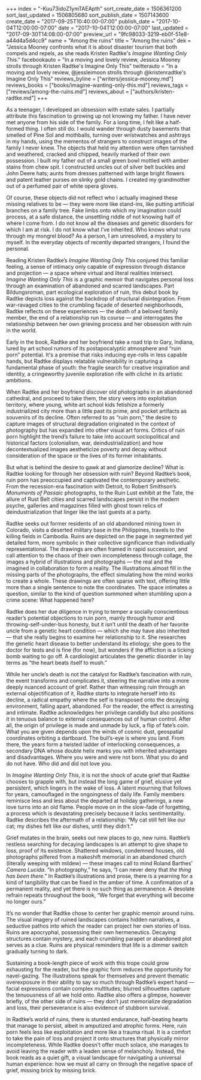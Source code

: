 +++
index = "-Kuu73idoZ1ymTAEApth"
sort_create_date = 1506361200
sort_last_updated = 1506805680
sort_publish_date = 1507143600
create_date = "2017-09-25T10:40:00-07:00"
publish_date = "2017-10-04T12:00:00-07:00"
date = "2017-10-04T12:00:00-07:00"
last_updated = "2017-09-30T14:08:00-07:00"
preview_url = "9fc98033-3219-eb0f-51e8-a44d4a5d4cc9"
name = "Among the ruins"
title = "Among the ruins"
dek = "Jessica Mooney confronts what it is about disaster tourism that both compels and repels, as she reads Kristen Radtke's _Imagine Wanting Only This_."
facebookauto = "In a moving and lovely review, Jessica Mooney strolls through Kristen Radtke's Imagine Only This"
twitterauto = "In a moving and lovely review, @jessleimoon strolls through @kristenradtke's Imagine Only This"
reviews_byline = ["writers/jessica-mooney.md"]
reviews_books = ["books/imagine-wanting-only-this.md"]
reviews_tags = ["reviews/among-the-ruins.md"]
reviews_about = ["authors/kristen-radtke.md"]
+++

As a teenager, I developed an obsession with estate sales. I partially attribute this fascination to growing up not knowing my father. I have never met anyone from his side of the family. For a long time, I felt like a half-formed thing. I often still do. I would wander through dusty basements that smelled of Pine Sol and mothballs, turning over wristwatches and ashtrays in my hands, using the mementos of strangers to construct images of the family I never knew. The objects that held my attention were often tarnished and weathered, cracked and chipped, heavily marked of their own possession. I built my father out of a small green bowl mottled with amber stains from chew spit. I constructed uncles out of silver belt buckles and John Deere hats; aunts from dresses patterned with large bright flowers and patent leather purses on slinky gold chains. I created my grandmother out of a perfumed pair of white opera gloves. 

Of course, these objects did not reflect who I actually imagined these missing relatives to be — they were more like stand-ins, like putting artificial branches on a family tree. Fake limbs onto which my imagination could process, at a safe distance, the unsettling riddle of not knowing half of where I come from. I do not know all the diseases and genetic disorders for which I am at risk. I do not know what I’ve inherited. Who knows what runs through my mongrel blood? As a person, I am unresolved, a mystery to myself. In the everyday objects of recently departed strangers, I found the personal. 

Reading Kristen Radtke’s _Imagine Wanting Only This_ conjured this familiar feeling, a sense of intimacy only capable of expression through distance and projection — a space where virtual and literal realities intersect. _Imagine Wanting Only This_ is a graphic memoir that navigates personal loss through an examination of abandoned and scarred landscapes. Part Bildungsroman, part ecological exploration of ruin, this debut book by Radtke depicts loss against the  backdrop of structural disintegration. From war-ravaged cities to the crumbling façade of deserted neighborhoods, Radtke reflects on these experiences — the death of a beloved family member, the end of a relationship run its course — and interrogates the relationship between her own grieving process and her obsession with ruin in the world.

Early in the book, Radtke and her boyfriend take a road trip to Gary, Indiana, lured by art school rumors of its postapocalyptic atmosphere and “ruin porn” potential. It's a premise that risks inducing eye-rolls in less capable hands, but Radtke displays relatable vulnerability in capturing a fundamental phase of youth: the fragile search for creative inspiration and identity, a cringeworthy juvenile exploration rife with cliché in its artistic ambitions. 

When Radtke and her boyfriend discover old photographs in an abandoned cathedral, and proceed to take them, the story veers into exploitation territory, where young, white art school kids fetishize a formerly industrialized city more than a little past its prime, and pocket artifacts as souvenirs of its decline. Often referred to as “ruin porn,” the desire to capture images of structural degradation originated in the context of photography but has expanded into other visual art forms. Critics of ruin porn highlight the trend’s failure  to take into account sociopolitical and historical factors (colonialism, war, deindustrialization) and how decontextualized images aestheticize poverty and decay without consideration of the space or the lives of its former inhabitants. 

But what is behind the desire to gawk at and glamorize decline? What is Radtke looking for through her obsession with ruin? Beyond Radtke’s book, ruin porn has preoccupied and captivated the contemporary aesthetic. From the recession-era fascination with Detroit, to Robert Smithson’s _Monuments of Passaic_ photographs, to the Ruin Lust exhibit at the Tate, the allure of Rust Belt cities and scarred landscapes persist in the modern psyche, galleries and magazines filled with ghost town relics of deindustrialization that linger like the last guests at a party. 

Radtke seeks out former residents of an old abandoned mining town in Colorado, visits a deserted military base in the Philippines, travels to the killing fields in Cambodia. Ruins are depicted on the page in segmented yet detailed form, more symbolic in their collective significance than individually representational. The drawings are often framed in rapid succession, and call attention to the chaos of their own incompleteness through collage, the images a hybrid of illustrations and photographs — the real and the imagined in collaboration to form a reality. The illustrations almost fill in the missing parts of the photographs, the effect simulating how the mind works to create a whole. These drawings are often sparse with text, offering little more than a single sentence to note the coordinates. The space intimates a question, similar to the kind of question summoned when stumbling upon a crime scene: What happened here? 

Radtke does her due diligence in trying to temper a socially conscientious reader’s potential objections to ruin porn, mainly through humor and throwing-self-under-bus honesty, but it isn’t until the death of her favorite uncle from a genetic heart condition — which she may have also inherited — that she really begins to examine her relationship to it. She researches the genetic heart disease to better understand its etiology; she goes to the doctor for tests and is fine (for now), but wonders if the affliction is a ticking bomb waiting to go off. A cardiologist articulates the genetic disorder in lay terms as “the heart beats itself to mush.” 

While her uncle’s death is not the catalyst for Radtke’s fascination with ruin, the event transforms and complicates it, steering the narrative into a more deeply nuanced account of grief. Rather than witnessing ruin through an external objectification of it, Radtke starts to integrate herself into its decline, a radical empathy where the self is transposed onto the decaying environment, falling apart, abandoned. For the reader, the effect is arresting and intimate. Radtke acknowledges her privilege candidly but also positions it in tenuous balance to external consequences out of human control. After all, the origin of privilege is made and unmade by luck, a flip of fate’s coin. What you are given depends upon the winds of cosmic dust, geospatial coordinates orbiting a dartboard. The bull’s-eye is where you land. From there, the years form a twisted ladder of interlocking consequences, a secondary DNA whose double helix marks you with inherited advantages and disadvantages. Where you were and were not born. What you do and do not have. Who did and did not love you.

In _Imagine Wanting Only This_, it is not the shock of acute grief that Radtke chooses to grapple with, but instead the long game of grief, elusive yet persistent, which lingers in the wake of loss. A latent mourning that follows for years, camouflaged in the ongoingness of daily life. Family members reminisce less and less about the departed at holiday gatherings, a new love turns into an old flame. People move on in the slow-fade of forgetting, a process which is devastating precisely because it lacks sentimentality. Radtke describes the aftermath of a relationship: “My cat still felt like our cat; my dishes felt like our dishes, until they didn’t.” 

Grief mutates in the brain, seeks out new places to go, new ruins. Radtke’s restless searching for decaying landscapes is an attempt to give shape to loss, proof of its existence. Shattered windows, condemned houses, old photographs pilfered from a makeshift memorial in an abandoned church (literally weeping with mildew) — these images call to mind Roland Barthes’ _Camera Lucida_. “In photography,” he says, “I can never deny that _the thing has been there_.” In Radtke’s illustrations and prose, there is a yearning for a kind of tangibility that can be fixed in the amber of time. A confirmation of a permanent reality, and yet there is no such thing as permanence. A desolate refrain repeats throughout the book, “We forget that everything will become no longer ours.”

It’s no wonder that Radtke chose to center her graphic memoir around ruins. The visual imagery of ruined landscapes contains hidden narratives, a seductive pathos into which the reader can project her own stories of loss. Ruins are apocryphal, possessing their own hermeneutics. Decaying structures contain mystery, and each crumbling parapet or abandoned plot serves as a clue. Ruins are physical reminders that life is a dimmer switch gradually turning to dark.

Sustaining a book-length piece of work with this trope could grow exhausting for the reader, but the graphic form reduces the opportunity for navel-gazing. The illustrations speak for themselves and prevent thematic overexposure in their ability to say so much through Radtke’s expert hand — facial expressions contain complex multitudes; blurred silhouettes capture the tenuousness of all we hold onto. Radtke also offers a glimpse, however briefly, of the other side of ruins — they don’t just memorialize degradation and loss, their perseverance is also evidence of stubborn survival. 

In Radtke’s world of ruins, there is stunted endurance, half-beating hearts that manage to persist, albeit in amputized and atrophic forms. Here, ruin porn feels less like exploitation and more like a trauma ritual. It is a comfort to take the pain of loss and project it onto structures that physically mirror incompleteness. While Radtke doesn’t offer much solace, she manages to avoid leaving the reader with a leaden sense of melancholy. Instead, the book reads as a quiet gift, a visual landscape for navigating a universal human experience: how we must all carry on through the negative space of grief, missing brick by missing brick.